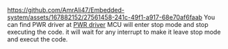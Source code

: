 


https://github.com/AmrAli47/Embedded-system/assets/167882152/27561458-241c-49f1-a917-68e70af6faab
You can find PWR driver at [PWR driver](https://github.com/AmrAli47/Embedded-system/tree/origin/STM32F103C8T6%20MCAL%20Layer/MCU%20Peripheral%20drivers/PWR)
MCU will enter stop mode and stop executing the code.
it will wait for any interrupt to make it leave stop mode and execut the code.















